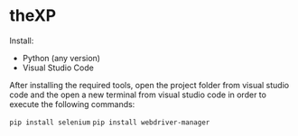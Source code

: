# theXP

Install:

- Python (any version)
- Visual Studio Code

After installing the required tools, open the project folder from visual studio code and the open a new terminal from visual studio code in order to execute the following commands:

``
pip install selenium
``
``
pip install webdriver-manager
``
